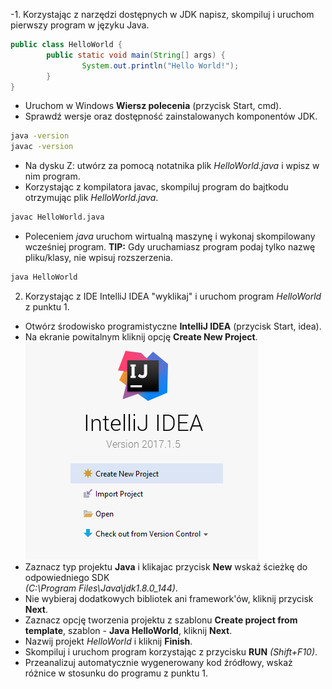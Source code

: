 -1. Korzystając z narzędzi dostępnych w JDK napisz, skompiluj i uruchom pierwszy program w języku Java.

```java
public class HelloWorld {
        public static void main(String[] args) {
                System.out.println("Hello World!");
        }
}
``` 
* Uruchom w Windows **Wiersz polecenia** (przycisk Start, cmd).
* Sprawdź wersje oraz dostępność zainstalowanych komponentów JDK.

```bash
java -version
javac -version
```

* Na dysku Z: utwórz za pomocą notatnika plik _HelloWorld.java_ i wpisz w nim program.
* Korzystając z kompilatora javac, skompiluj program do bajtkodu otrzymując plik _HelloWorld.java_.

```bash
javac HelloWorld.java
```

* Poleceniem _java_ uruchom wirtualną maszynę i wykonaj skompilowany wcześniej program.
**TIP:** Gdy uruchamiasz program podaj tylko nazwę pliku/klasy, nie wpisuj rozszerzenia.

```bash
java HelloWorld
```

2. Korzystając z IDE IntelliJ IDEA "wyklikaj" i uruchom program _HelloWorld_ z punktu 1.
* Otwórz środowisko programistyczne **IntelliJ IDEA** (przycisk Start, idea).
* Na ekranie powitalnym kliknij opcję **Create New Project**.  
![Create New Project](./ij_create_new_project.png "Create New Project")
* Zaznacz typ projektu **Java** i klikajac przycisk **New** wskaż ścieżkę do odpowiedniego SDK  
*(C:\Program Files\Java\jdk1.8.0_144)*.
* Nie wybieraj dodatkowych bibliotek ani framework'ów, kliknij przycisk **Next**.
* Zaznacz opcję tworzenia projektu z szablonu **Create project from template**, szablon - **Java HelloWorld**, kliknij **Next**.
* Nazwij projekt *HelloWorld* i kliknij **Finish**.
* Skompiluj i uruchom program korzystając z przycisku **RUN** *(Shift+F10)*.
* Przeanalizuj automatycznie wygenerowany kod źródłowy, wskaż różnice w stosunku do programu z punktu 1.
